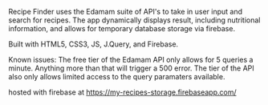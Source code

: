 Recipe Finder uses the Edamam suite of API's to take in user input and search for recipes.
The app dynamically displays result, including nutritional information, and allows for temporary database storage via firebase.

Built with HTML5, CSS3, JS, J.Query, and Firebase.

Known issues: The free tier of the Edamam API only allows for 5 queries a minute.  Anything more than that will trigger a 500 error.
The tier of the API also only allows limited access to the query paramaters available.

hosted with firebase at https://my-recipes-storage.firebaseapp.com/
